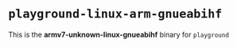 # `playground-linux-arm-gnueabihf`

This is the **armv7-unknown-linux-gnueabihf** binary for `playground`
